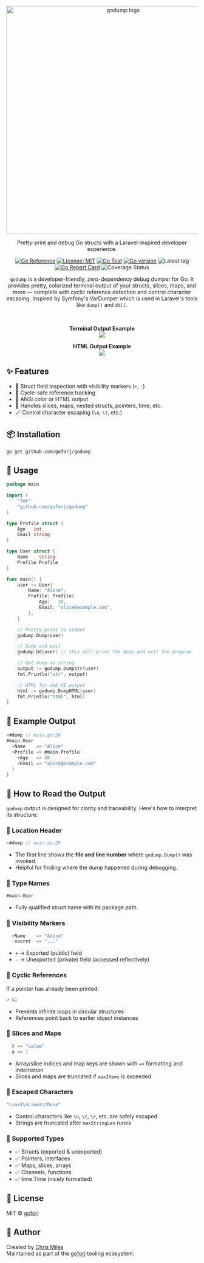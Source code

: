 <p align="center">
  <img src="./assets/godump.png" width="600" alt="godump logo">
</p>

<p align="center">
    Pretty-print and debug Go structs with a Laravel-inspired developer experience.
</p>

<p align="center">
    <a href="https://pkg.go.dev/github.com/goforj/godump"><img src="https://pkg.go.dev/badge/github.com/goforj/godump.svg" alt="Go Reference"></a>
    <a href="LICENSE"><img src="https://img.shields.io/badge/license-MIT-blue.svg" alt="License: MIT"></a>
    <a href="https://github.com/goforj/godump/actions"><img src="https://github.com/goforj/godump/actions/workflows/test.yml/badge.svg" alt="Go Test"></a>
    <a href="https://golang.org"><img src="https://img.shields.io/badge/go-1.21+-blue?logo=go" alt="Go version"></a>
    <img src="https://img.shields.io/github/v/tag/goforj/godump?label=version&sort=semver" alt="Latest tag">
    <a href="https://goreportcard.com/report/github.com/goforj/godump"><img src="https://goreportcard.com/badge/github.com/goforj/godump" alt="Go Report Card"></a>
    <img src="https://img.shields.io/badge/Coverage-94.1%25-brightgreen" alt="Coverage Status">
</p>

<p align="center">
  <code>godump</code> is a developer-friendly, zero-dependency debug dumper for Go. It provides pretty, colorized terminal output of your structs, slices, maps, and more — complete with cyclic reference detection and control character escaping.
    Inspired by Symfony's VarDumper which is used in Laravel's tools like <code>dump()</code> and <code>dd()</code>.
</p>

<br>

<p align="center">
<strong>Terminal Output Example</strong><br>
  <img src="./assets/demo-terminal.png">
</p>

<p align="center">
<strong>HTML Output Example</strong><br>
  <img src="./assets/demo-html.png">
</p>

## ✨ Features

- 🧠 Struct field inspection with visibility markers (`+`, `-`)
- 🔄 Cycle-safe reference tracking
- 🎨 ANSI color or HTML output
- 🧪 Handles slices, maps, nested structs, pointers, time, etc.
- 🪄 Control character escaping (`\n`, `\t`, etc.)

## 📦 Installation

```bash
go get github.com/goforj/godump
````

## 🚀 Usage

```go
package main

import (
	"fmt"
	"github.com/goforj/godump"
)

type Profile struct {
	Age   int
	Email string
}

type User struct {
	Name    string
	Profile Profile
}

func main() {
	user := User{
		Name: "Alice",
		Profile: Profile{
			Age:   30,
			Email: "alice@example.com",
		},
	}

	// Pretty-print to stdout
	godump.Dump(user)

	// Dump and exit
	godump.Dd(user) // this will print the dump and exit the program

	// Get dump as string
	output := godump.DumpStr(user)
	fmt.Println("str", output)

	// HTML for web UI output
	html := godump.DumpHTML(user)
	fmt.Println("html", html)
}
```

## 🧪 Example Output

```go
<#dump // main.go:26
#main.User
  +Name    => "Alice"
  +Profile => #main.Profile
    +Age   => 30
    +Email => "alice@example.com"
  }
}
```

## 📘 How to Read the Output

`godump` output is designed for clarity and traceability. Here's how to interpret its structure:

### 🧭 Location Header

```go
<#dump // main.go:26
````

* The first line shows the **file and line number** where `godump.Dump()` was invoked.
* Helpful for finding where the dump happened during debugging.

### 🔎 Type Names

```go
#main.User
```

* Fully qualified struct name with its package path.

### 🔐 Visibility Markers

```go
  +Name    => "Alice"
  -secret  => "..."
```

* `+` → Exported (public) field
* `-` → Unexported (private) field (accessed reflectively)

### 🔄 Cyclic References

If a pointer has already been printed:

```go
↩︎ &1
```

* Prevents infinite loops in circular structures
* References point back to earlier object instances

### 🔢 Slices and Maps

```go
  0 => "value"
  a => 1
```

* Array/slice indices and map keys are shown with `=>` formatting and indentation
* Slices and maps are truncated if `maxItems` is exceeded

### 🔣 Escaped Characters

```go
"Line1\nLine2\tDone"
```

* Control characters like `\n`, `\t`, `\r`, etc. are safely escaped
* Strings are truncated after `maxStringLen` runes

### 🧩 Supported Types

* ✅ Structs (exported & unexported)
* ✅ Pointers, interfaces
* ✅ Maps, slices, arrays
* ✅ Channels, functions
* ✅ time.Time (nicely formatted)

## 🧩 License

MIT © [goforj](https://github.com/goforj)

## 📇 Author

Created by [Chris Miles](https://github.com/akkadius)  
Maintained as part of the [goforj](https://github.com/goforj) tooling ecosystem.
